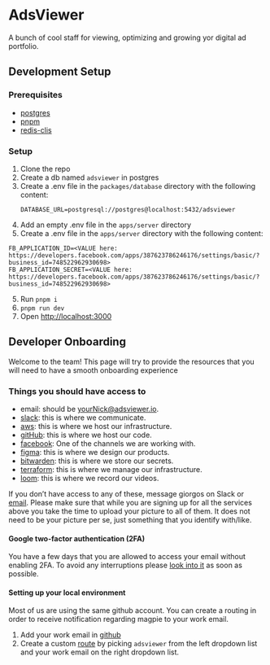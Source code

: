 # AdsViewer

A bunch of cool staff for viewing, optimizing and growing yor digital ad portfolio.

## Development Setup

### Prerequisites

- [postgres](https://www.postgresql.org/download/)
- [pnpm](https://pnpm.io/installation)
- [redis-clis](https://redis.io/docs/latest/operate/oss_and_stack/install/install-redis/)

### Setup

1. Clone the repo
2. Create a db named `adsviewer` in postgres
3. Create a .env file in the `packages/database` directory with the following content:
   ```env
   DATABASE_URL=postgresql://postgres@localhost:5432/adsviewer
   ```
4. Add an empty .env file in the `apps/server` directory
5. Create a .env file in the `apps/server` directory with the following content:

```env
FB_APPLICATION_ID=<VALUE here: https://developers.facebook.com/apps/387623786246176/settings/basic/?business_id=748522962930698>
FB_APPLICATION_SECRET=<VALUE here: https://developers.facebook.com/apps/387623786246176/settings/basic/?business_id=748522962930698>
```

5. Run `pnpm i`
6. `pnpm run dev`
7. Open [http://localhost:3000](http://localhost:3000)

## Developer Onboarding

Welcome to the team! This page will try to provide the resources that you will need to have a smooth onboarding
experience

### Things you should have access to

- email: should be yourNick@adsviewer.io.
- [slack](https://adsviewer.slack.com/): this is where we communicate.
- [aws](https://d-9067fd5baf.awsapps.com/start/#/?tab=accounts): this is where we host our infrastructure.
- [gitHub](https://github.com/adsviewer/): this is where we host our code.
- [facebook](https://developers.facebook.com/apps/?show_reminder=true): One of the channels we are working with.
- [figma](https://www.figma.com/files/project/221242948/adsviewer-project?fuid=1358021073244020634): this is where we
  design our products.
- [bitwarden](https://vault.bitwarden.com/#/login): this is where we store our secrets.
- [terraform](https://app.terraform.io/app/adsviewer/workspaces): this is where we manage our infrastructure.
- [loom](https://www.loom.com/looms/videos): this is where we record our videos.

If you don’t have access to any of these, message giorgos on Slack or [email](mailto:giorgos@adsviewer.io). Please make sure
that while you are signing up for
all the services above you take the time to upload your picture to all of them. It does not need to be your picture
per se, just something that you identify with/like.

#### Google two-factor authentication (2FA)

You have a
few days that you are allowed to access your email without enabling 2FA. To avoid any interruptions
please [look into it](https://myaccount.google.com/u/2/signinoptions/two-step-verification) as soon as
possible.

#### Setting up your local environment

Most of us are using the same github account. You can create a routing in order to receive notification regarding magpie
to your work email.

1. Add your work email in [github](https://github.com/settings/emails)
2. Create a custom [route](https://github.com/settings/notifications/custom_routing) by picking `adsviewer` from the
   left dropdown list and your work email on the right dropdown list.
